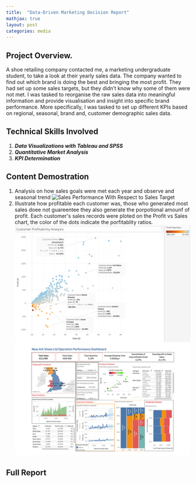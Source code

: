 ```yaml
---
title:  "Data-Driven Marketing Decision Report"
mathjax: true
layout: post
categories: media
---
```


## Project Overview.

A shoe retailing company contacted me, a marketing undergraduate student, to take a look at their yearly sales data. The company wanted to find out which brand is doing the best and bringing the most profit. They had set up some sales targets, but they didn’t know why some of them were not met. I was tasked to reorganise the raw sales data into meaningful information and provide visualisation and insight into specific brand performance. More specifically, I was tasked to set up different KPIs based on regional, seasonal, brand and, customer demographic sales data. 

## Technical Skills Involved
1. ***Data Visualizations with Tableau and SPSS***
2. ***Quantitative Market Analysis***
3. ***KPI Determination***

## Content Demostration 

1. Analysis on how sales goals were met each year and observe and seasonal trend
![Sales Performance With Respect to Sales Target](https://github.com/EmptyAtom8/EmptyAtom8.github.io/blob/master/assets/MKT3019_Data_Analysis_0.)
2. Illustrate how profitable each customer was, those who generated most sales doee not guareentee they also  generate the porpotional amounf of profit. Each customer's sales records were ploted on the Profit vs Sales chart, the color of the dots indicate the porfitablity ratios. 
![Customer Profitablity Grouping Chart](https://github.com/EmptyAtom8/EmptyAtom8.github.io/blob/master/assets/MKT3019_Data_Analysis1.png)
![Tableau Dashboard](https://github.com/EmptyAtom8/EmptyAtom8.github.io/blob/master/assets/MKT3019_Data_Analysis_2.png)

## Full Report





